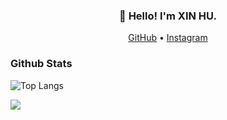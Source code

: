 

<h3 align="center">👋 Hello! I'm XIN HU.</h3>

<p align="center">
  <a href="https://github.com/hoosin">GitHub</a> •
  <a href="https://www.instagram.com/ihoosin/">Instagram</a> 
</p>

### Github Stats


![Top Langs](https://github-readme-stats.vercel.app/api/top-langs/?username=hoosin&layout=compact)


<a href="https://github.com/hoosin">
  <img  src="https://github-stat.alpaca.run/api?username=hoosin&show_icons=true&include_all_commits=true"/>
</a>


